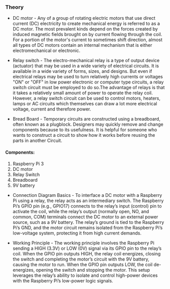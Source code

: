 ### Theory

* DC motor - Any of a group of rotating electric motors that use direct current (DC) electricity to create mechanical energy is referred to as a DC motor. The most prevalent kinds depend on the forces created by induced magnetic fields brought on by current flowing through the coil. For a portion of the motor's current to sometimes shift direction, almost all types of DC motors contain an internal mechanism that is either electromechanical or electronic.

* Relay switch - The electro-mechanical relay is a type of output device (actuator) that may be used in a wide variety of electrical circuits. It is available in a wide variety of forms, sizes, and designs. But even if electrical relays may be used to turn relatively high currents or voltages "ON" or "OFF" in low power electronic or computer type circuits, a relay switch circuit must be employed to do so.The advantage of relays is that it takes a relatively small amount of power to operate the relay coil. However, a relay switch circuit can be used to control motors, heaters, lamps or AC circuits which themselves can draw a lot more electrical voltage, current and therefore power.

* Bread Board - Temporary circuits are constructed using a breadboard, often known as a plugblock. Designers may quickly remove and change components because to its usefulness. It is helpful for someone who wants to construct a circuit to show how it works before reusing the parts in another Circuit.

#### Components:
 1. Raspberry Pi 3
 2. DC motor
 3. Relay Switch 
 4. Breadboard
 5. 9V battery
* Connection Diagram Basics - To interface a DC motor with a Raspberry Pi using a relay, the relay acts as an intermediary switch. The Raspberry Pi’s GPIO pin (e.g., GPIO17) connects to the relay’s input (control) pin to activate the coil, while the relay’s output (normally open, NO, and common, COM) terminals connect the DC motor to an external power source, such as a 9V battery. The relay’s ground is tied to the Raspberry Pi’s GND, and the motor circuit remains isolated from the Raspberry Pi’s low-voltage system, protecting it from high current demands.

* Working Principle - The working principle involves the Raspberry Pi sending a HIGH (3.3V) or LOW (0V) signal via its GPIO pin to the relay’s coil. When the GPIO pin outputs HIGH, the relay coil energizes, closing the switch and completing the motor’s circuit with the 9V battery, causing the motor to run. When the GPIO pin outputs LOW, the coil de-energizes, opening the switch and stopping the motor. This setup leverages the relay’s ability to isolate and control high-power devices with the Raspberry Pi’s low-power logic signals.